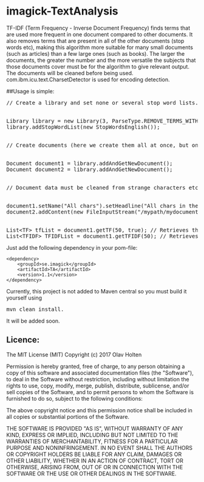 # imagick-TextAnalysis

TF-IDF (Term Frequency - Inverse Document Frequency) finds terms that are used more frequent in one document compared to other documents.
It also removes terms that are present in all of the other documents (stop words etc), 
making this algorithm more suitable for many small documents (such as articles) than a few large ones (such as books). 
The larger the documents, the greater the number and the more versatile the subjects that those documents cover must be for the algorithm to give relevant output.
The documents will be cleaned before being used. com.ibm.icu.text.CharsetDetector is used for encoding detection.

##Usage is simple:

<pre>
// Create a library and set none or several stop word lists.
<br/>
Library library = new Library(3, ParseType.REMOVE_TERMS_WITH_ONLY_STOP_WORDS); // Retrieves a document that will parse data for tri-grams (groups of three words).
library.addStopWordList(new StopWordsEnglish());
<br/>
// Create documents (here we create them all at once, but one at a time would be the preferred way
<br/>
Document document1 = library.addAndGetNewDocument();
Document document2 = library.addAndGetNewDocument();
<br/>
// Document data must be cleaned from strange characters etc but still contain scentence delimiters (punctuation mark, exclamation marks, questions marks etc).
<br/>
document1.setName("All chars").setHeadline("All chars in the alphabet").addContent("The lazy dog ").addData("jumps over the quick brown fox. The end!").close(); 
document2.addContent(new FileInputStream("/mypath/mydocument.txt")).close();
<br/>
List&lt;TF&gt; tfList = document1.getTF(50, true); // Retrieves the 50 most common words with stop word list 
List&lt;TFIDF&gt; TFIDFList = document1.getTFIDF(50); // Retrieves the words with the 50 highest TF-IDF scores.
</pre>

Just add the following dependency in your pom-file:

    <dependency>
        <groupId>se.imagick</groupId>
        <artifactId>TA</artifactId>
        <version>1.1</version>
    </dependency>
    
Currently, this project is not added to Maven central so you must build it yourself using
<pre>
mvn clean install. 
</pre>
It will be added soon.

## Licence:

The MIT License (MIT)
Copyright (c) 2017 Olav Holten

Permission is hereby granted, free of charge, to any person obtaining a copy
of this software and associated documentation files (the "Software"), to deal
in the Software without restriction, including without limitation the rights
to use, copy, modify, merge, publish, distribute, sublicense, and/or sell
copies of the Software, and to permit persons to whom the Software is
furnished to do so, subject to the following conditions:

The above copyright notice and this permission notice shall be included in
all copies or substantial portions of the Software.

THE SOFTWARE IS PROVIDED "AS IS", WITHOUT WARRANTY OF ANY KIND, EXPRESS OR
IMPLIED, INCLUDING BUT NOT LIMITED TO THE WARRANTIES OF MERCHANTABILITY,
FITNESS FOR A PARTICULAR PURPOSE AND NONINFRINGEMENT. IN NO EVENT SHALL THE
AUTHORS OR COPYRIGHT HOLDERS BE LIABLE FOR ANY CLAIM, DAMAGES OR OTHER
LIABILITY, WHETHER IN AN ACTION OF CONTRACT, TORT OR OTHERWISE, ARISING FROM,
OUT OF OR IN CONNECTION WITH THE SOFTWARE OR THE USE OR OTHER DEALINGS IN
THE SOFTWARE.
